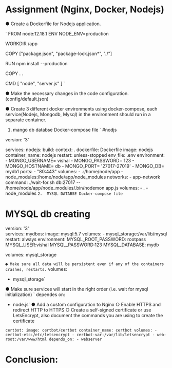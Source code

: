 # Assignment (Nginx, Docker, Nodejs)
● Create a Dockerfile for Nodejs application.

`
FROM node:12.18.1
ENV NODE_ENV=production

WORKDIR /app

COPY ["package.json", "package-lock.json*", "./"]

RUN npm install --production

COPY . .

CMD [ "node", "server.js" ]
`

● Make the necessary changes in the code configuration.
(config/default.json)


● Create 3 different docker environments using docker-compose, each
service(Nodejs, Mongodb, Mysql) in the environment should run in a
separate container.
1. mango db databse Docker-compose file
 `
 #nodjs

version: '3'

services:
  nodejs:
    build:
      context: .
      dockerfile: Dockerfile
    image: nodejs
    container_name: nodejs
    restart: unless-stopped
    env_file: .env
    environment:
      - MONGO_USERNAME= vishal
      - MONGO_PASSWORD= 123
      - MONGO_HOSTNAME= db
      - MONGO_PORT= '27017-27019'
      - MONGO_DB= mydb1
    ports:
      - "80:443"
    volumes:
      - .:/home/node/app
      - node_modules:/home/node/app/node_modules
    networks:
      - app-network
    command: ./wait-for.sh db:27017 -- /home/node/app/node_modules/.bin/nodemon app.js
volumes:
	- .
	- node_modules
 `
2.  MYSQL DATABSE Docker-compose file
 `
 # MYSQL db creating
version: '3'  
services:
  mydbos:
    image: mysql:5.7
    volumes:
	- mysql_storage:/var/lib/mysql
    restart: always
    environment:
	MYSQL_ROOT_PASSWORD: rootpass
	MYSQL_USER:vishal
	MYSQL_PASSWORD:123
	MYSQL_DATABASE: mydb

volumes:
    mysql_storage		
    
 `
● Make sure all data will be persistent even if any of the containers crashes,
restarts.
`
volumes:
   - mysql_storage`
   
● Make sure services will start in the right order (i.e. wait for mysql
initialization)
`
dependes on:
  - node.js`
● Add a custom configuration to Nginx
○ Enable HTTPS and redirect HTTP to HTTPS
○ Create a self-signed certificate or use LetsEncrypt, also document
the commands you are using to create the certificate

`certbot:
    image: certbot/certbot
    container_name: certbot
    volumes:
      - certbot-etc:/etc/letsencrypt
      - certbot-var:/var/lib/letsencrypt
      - web-root:/var/www/html
    depends_on:
      - webserver
   `

# Conclusion:

